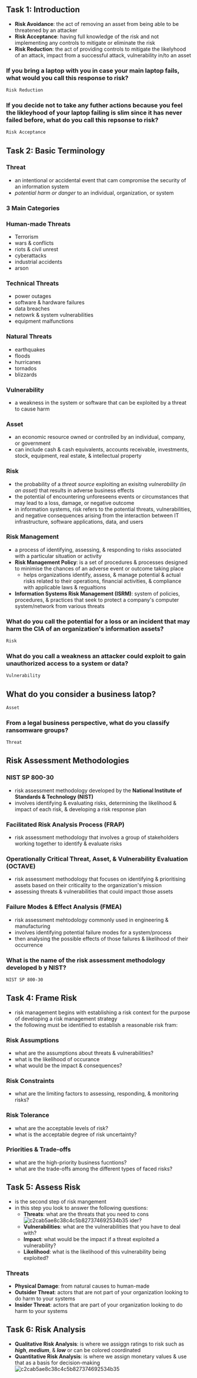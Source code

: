 ## Task 1: Introduction
* **Risk Avoidance**: the act of removing an asset from being able to be threatened by an attacker
* **Risk Acceptance**: having full knowledge of the risk and not implementing any controls to mitigate or eliminate the risk
* **Risk Reduction**: the act of providing controls to mitigate the likelyhood of an attack, impact from a successful attack, vulnerability in/to an asset

### If you bring a laptop with you in case your main laptop fails, what would you call this response to risk?
```bash
Risk Reduction
```

### If you decide not to take any futher actions because you feel the likleyhood of your laptop failing is slim since it has never failed before, what do you call this repsonse to risk?
```bash
Risk Acceptance
```


## Task 2: Basic Terminology
### Threat
* an intentional or accidental event that cam compromise the security of an information system
* *potential harm or danger* to an individual, organization, or system
### 3 Main Categories
### Human-made Threats
* Terrorism
* wars & conflicts
* riots & civil unrest
* cyberattacks
* industrial accidents
* arson
### Technical Threats
* power outages
* software & hardware failures
* data breaches
* netowrk & system vulnerabilities
* equipment malfunctions
### Natural Threats
* earthquakes
* floods
* hurricanes
* tornados
* blizzards

### Vulnerability
* a weakness in the system or software that can be exploited by a threat to cause harm

### Asset
* an economic resource owned or controlled by an individual, company, or government
* can include cash & cash equivalents, accounts receivable, investments, stock, equipment, real estate, & intellectual property

### Risk
* the probability of a *threat source* exploiting an exisitng *vulnerability (in an asset)* that results in adverse business effects
* the potential of encountering unforeseens events or circumstances that may lead to a loss, damage, or negative outcome
* in information systems, risk refers to the potential threats, vulnerabilities, and negative consequences arising from the interaction between IT infrastructure, software applications, data, and users

### Risk Management
* a process of identifying, assessing, & responding to risks associated with a particular situation or activity
* **Risk Management Policy**: is a set of procedures & processes designed to minimise the chances of an adverse event or outcome taking place
  - helps organizations identify, assess, & manage potential & actual risks related to their operations, financial activities, & compliance with applicable laws & regualtions
* **Information Systems Risk Management (ISRM)**: system of policies, procedures, & practices that seek to protect a company's computer system/network from various threats

### What do you call the potential for a loss or an incident that may harm the CIA of an organization's information assets?
```bash
Risk
```

### What do you call a weakness an attacker could exploit to gain unauthorized access to a system or data?
```bash
Vulnerability
```

## What do you consider a business latop?
```bash
Asset
```

### From a legal business perspective, what do you classify ransomware groups?
```bash
Threat
```


## Risk Assessment Methodologies
### NIST SP 800-30
* risk assessment methodology developed by the **National Institute of Standards & Technology (NIST)**
* involves identifying & evaluating risks, determining the likelihood & impact of each risk, & developing a risk response plan

### Facilitated Risk Analysis Process (FRAP)
* risk assessment methodology that involves a group of stakeholders working together to identify & evaluate risks

### Operationally Critical Threat, Asset, & Vulnerability Evaluation (OCTAVE)
* risk assessment methodology that focuses on identifying & prioritising assets based on their criticality to the organization's mission
* assessing threats & vulnerabilities that could impact those assets

### Failure Modes & Effect Analysis (FMEA)
* risk assessment mehtodology commonly used in engineering & manufacturing
* involves identifying potential failure modes for a system/process
* then analysing the possible effects of those failures & likelihood of their occurrence

### What is the name of the risk assessment methodology developed b y NIST?
```bash
NIST SP 800-30
```



## Task 4: Frame Risk
* risk management begins with establishing a risk context for the purpose of developing a risk management strategy
* the following must be identified to establish a reasonable risk fram:
### Risk Assumptions
* what are the assumptions about threats & vulnerabilities?
* what is the likelihood of occurance
* what would be the impact & consequences?

### Risk Constraints
* what are the limiting factors to assessing, responding, & monitoring risks?

### Risk Tolerance
* what are the acceptable levels of risk?
* what is the acceptable degree of risk uncertainty?

### Priorities & Trade-offs
* what are the high-priority business fucntions?
* what are the trade-offs among the different types of faced risks?


## Task 5: Assess Risk
* is the second step of risk mangement
* in this step you look to answer the following questions:
    - **Threats**: what are the threats that you need to cons![c2cab5ae8c38c4c5b827374692534b35](https://github.com/Vipercommand85/my_journey/assets/65506052/f6ae9f4a-26cc-4783-98e1-8f1b37aa84dc)
ider?
    - **Vulnerabilities**: what are the vulnerabilities that you have to deal with?
    - **Impact**: what would be the impact if a threat exploited a vulnerability?
    - **Likelihood**: what is the likelihood of this vulnerability being exploited?

### Threats
* **Physical Damage**: from natural causes to human-made
* **Outsider Threat**: actors that are not part of your organization looking to do harm to your systems 
* **Insider Threat**:  actors that are part of your organization looking to do harm to your systems  


## Task 6: Risk Analysis
* **Qualitative Risk Analysis**: is where we assiggn ratings to risk such as **_high_**, **_medium_**, & **_low_** or can be colored coordinated
* **Quantitative Risk Analysis**: is where we assign monetary values & use that as a basis for decision-making
![c2cab5ae8c38c4c5b827374692534b35](https://github.com/Vipercommand85/my_journey/assets/65506052/44773791-f6c9-4c63-9e61-0389c5c75c01) 





















